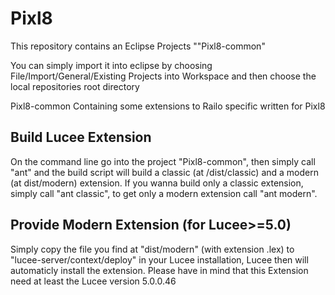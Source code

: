 
Pixl8
=====
This repository contains an Eclipse Projects ""Pixl8-common"

You can simply import it into eclipse by choosing File/Import/General/Existing Projects into Workspace and then choose the local repositories root directory

Pixl8-common
Containing some extensions to Railo specific written for Pixl8


Build Lucee Extension
---------------------
On the command line go into the project "Pixl8-common", then simply call "ant" and the build script will build a classic (at /dist/classic) and a modern (at dist/modern) extension. If you wanna build only a classic extension, simply call "ant classic", to get only a modern extension call "ant modern".

Provide Modern Extension (for Lucee>=5.0)
-----------------------------------------
Simply copy the file you find at "dist/modern" (with extension .lex) to "lucee-server/context/deploy" in your Lucee installation, Lucee then will automaticly install the extension.
Please have in mind that this Extension need at least the Lucee version 5.0.0.46
